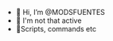 - 👋 Hi, I’m @MODSFUENTES
- 🚫 I'm not that active 
- 📃Scripts, commands etc



<!---
MODSFUENTES/MODSFUENTES is a ✨ special ✨ repository because its `README.md` (this file) appears on your GitHub profile.
You can click the Preview link to take a look at your changes.
--->
